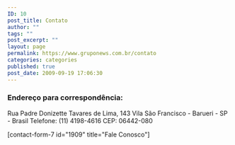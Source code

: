 ```yaml
---
ID: 10
post_title: Contato
author: ""
tags: ""
post_excerpt: ""
layout: page
permalink: https://www.gruponews.com.br/contato
categories: categories
published: true
post_date: 2009-09-19 17:06:30
---
```

<h3>Endereço para correspondência:</h3>
Rua Padre Donizette Tavares de Lima, 143
Vila São Francisco - Barueri - SP - Brasil
Telefone: (11) 4198-4616
CEP: 06442-080

[contact-form-7 id="1909" title="Fale Conosco"]